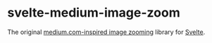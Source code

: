 # svelte-medium-image-zoom
The original [medium.com-inspired image zooming](https://medium.design/image-zoom-on-medium-24d146fc0c20) library for [Svelte](https://svelte.dev/).
